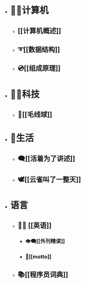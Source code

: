 - # 🐱‍💻计算机
	- ## [[计算机概述]]
	- ## ➰[[数据结构]]
	- ## 💿[[组成原理]]
- # 👩‍🚀科技
	- ## 🧶[[毛线球]]
- # 🍪生活
	- ## 🗨️[[活着为了讲述]]
	- ## 🕊️[[云雀叫了一整天]]
- # 语言
	- ## 💂‍♂️ [[英语]]
		- ### 👁️‍🗨️[[外刊精读]]
		- ### 🔖[[motto]]
	- ## 📚[[程序员词典]]